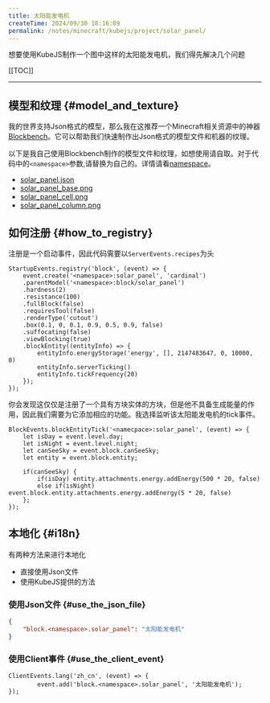 ```yaml
---
title: 太阳能发电机
createTime: 2024/09/30 18:16:09
permalink: /notes/minecraft/kubejs/project/solar_panel/
---
```


<ImageCard
    image='/images/solar_panel.png'
    title="Solar Panel"
/>

想要使用KubeJS制作一个图中这样的太阳能发电机，我们得先解决几个问题

[[TOC]]

---

## 模型和纹理 {#model_and_texture}

我的世界支持Json格式的模型，那么我在这推荐一个Minecraft相关资源中的神器[Blockbench](../../misc/Blockbench.md)。它可以帮助我们快速制作出Json格式的模型文件和机器的纹理。

以下是我自己使用Blockbench制作的模型文件和纹理，如想使用请自取。对于代码中的`<namespace>`参数,请替换为自己的。详情请看[namespace](../../misc/Resource_location.md#namespace-命名空间)。

- [solar_panel.json](https://github.com/QiHuang02/StellarisSpace/blob/main/kubejs/assets/stellaris_space/models/block/solar_panel.json)
- [solar_panel_base.png](https://github.com/QiHuang02/StellarisSpace/blob/main/kubejs/assets/stellaris_space/textures/block/solar_panel_base.png)
- [solar_panel_cell.png](https://github.com/QiHuang02/StellarisSpace/blob/main/kubejs/assets/stellaris_space/textures/block/solar_panel_cell.png)
- [solar_panel_column.png](https://github.com/QiHuang02/StellarisSpace/blob/main/kubejs/assets/stellaris_space/textures/block/solar_panel_column.png)

## 如何注册 {#how_to_registry}

注册是一个启动事件，因此代码需要以`ServerEvents.recipes`为头

```JS
StartupEvents.registry('block', (event) => {
    event.create('<namespace>:solar_panel', 'cardinal')
    .parentModel('<namespace>:block/solar_panel')
    .hardness(2)
    .resistance(100)
    .fullBlock(false)
    .requiresTool(false)
    .renderType('cutout')
    .box(0.1, 0, 0.1, 0.9, 0.5, 0.9, false)
    .suffocating(false)
    .viewBlocking(true)
    .blockEntity((entityInfo) => {
        entityInfo.energyStorage('energy', [], 2147483647, 0, 10000, 0)
        entityInfo.serverTicking()
        entityInfo.tickFrequency(20)
    });
});
```

你会发现这仅仅是注册了一个具有方块实体的方块，但是他不具备生成能量的作用，因此我们需要为它添加相应的功能。我选择监听该太阳能发电机的tick事件。

```JS
BlockEvents.blockEntityTick('<namecpace>:solar_panel', (event) => {
    let isDay = event.level.day;
    let isNight = event.level.night;
    let canSeeSky = event.block.canSeeSky;
    let entity = event.block.entity;

    if(canSeeSky) {
        if(isDay) entity.attachments.energy.addEnergy(500 * 20, false)
        else if(isNight) event.block.entity.attachments.energy.addEnergy(5 * 20, false)
    };
});
```

## 本地化 {#i18n}

有两种方法来进行本地化

- 直接使用Json文件
- 使用KubeJS提供的方法

### 使用Json文件 {#use_the_json_file}

```Json
{
    "block.<namespace>.solar_panel": "太阳能发电机"
}
```

### 使用Client事件 {#use_the_client_event}

```JS
ClientEvents.lang('zh_cn', (event) => {
        event.add('block.<namespace>.solar_panel', '太阳能发电机');
});
```
